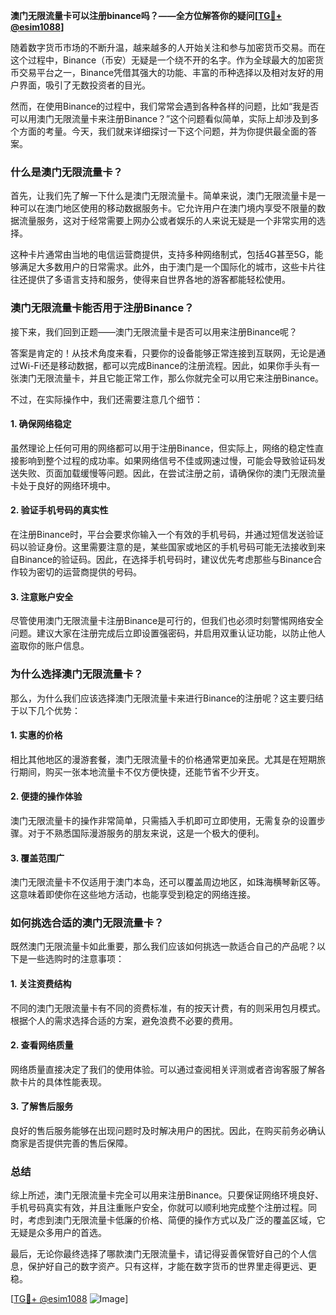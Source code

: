 **澳门无限流量卡可以注册binance吗？——全方位解答你的疑问[[TG💪+ @esim1088](https://t.me/s/esim1088)]**

随着数字货币市场的不断升温，越来越多的人开始关注和参与加密货币交易。而在这个过程中，Binance（币安）无疑是一个绕不开的名字。作为全球最大的加密货币交易平台之一，Binance凭借其强大的功能、丰富的币种选择以及相对友好的用户界面，吸引了无数投资者的目光。

然而，在使用Binance的过程中，我们常常会遇到各种各样的问题，比如“我是否可以用澳门无限流量卡来注册Binance？”这个问题看似简单，实际上却涉及到多个方面的考量。今天，我们就来详细探讨一下这个问题，并为你提供最全面的答案。

### **什么是澳门无限流量卡？**

首先，让我们先了解一下什么是澳门无限流量卡。简单来说，澳门无限流量卡是一种可以在澳门地区使用的移动数据服务卡。它允许用户在澳门境内享受不限量的数据流量服务，这对于经常需要上网办公或者娱乐的人来说无疑是一个非常实用的选择。

这种卡片通常由当地的电信运营商提供，支持多种网络制式，包括4G甚至5G，能够满足大多数用户的日常需求。此外，由于澳门是一个国际化的城市，这些卡片往往还提供了多语言支持和服务，使得来自世界各地的游客都能轻松使用。

### **澳门无限流量卡能否用于注册Binance？**

接下来，我们回到正题——澳门无限流量卡是否可以用来注册Binance呢？

答案是肯定的！从技术角度来看，只要你的设备能够正常连接到互联网，无论是通过Wi-Fi还是移动数据，都可以完成Binance的注册流程。因此，如果你手头有一张澳门无限流量卡，并且它能正常工作，那么你就完全可以用它来注册Binance。

不过，在实际操作中，我们还需要注意几个细节：

#### **1. 确保网络稳定**
虽然理论上任何可用的网络都可以用于注册Binance，但实际上，网络的稳定性直接影响到整个过程的成功率。如果网络信号不佳或网速过慢，可能会导致验证码发送失败、页面加载缓慢等问题。因此，在尝试注册之前，请确保你的澳门无限流量卡处于良好的网络环境中。

#### **2. 验证手机号码的真实性**
在注册Binance时，平台会要求你输入一个有效的手机号码，并通过短信发送验证码以验证身份。这里需要注意的是，某些国家或地区的手机号码可能无法接收到来自Binance的验证码。因此，在选择手机号码时，建议优先考虑那些与Binance合作较为密切的运营商提供的号码。

#### **3. 注意账户安全**
尽管使用澳门无限流量卡注册Binance是可行的，但我们也必须时刻警惕网络安全问题。建议大家在注册完成后立即设置强密码，并启用双重认证功能，以防止他人盗取你的账户信息。

### **为什么选择澳门无限流量卡？**

那么，为什么我们应该选择澳门无限流量卡来进行Binance的注册呢？这主要归结于以下几个优势：

#### **1. 实惠的价格**
相比其他地区的漫游套餐，澳门无限流量卡的价格通常更加亲民。尤其是在短期旅行期间，购买一张本地流量卡不仅方便快捷，还能节省不少开支。

#### **2. 便捷的操作体验**
澳门无限流量卡的操作非常简单，只需插入手机即可立即使用，无需复杂的设置步骤。对于不熟悉国际漫游服务的朋友来说，这是一个极大的便利。

#### **3. 覆盖范围广**
澳门无限流量卡不仅适用于澳门本岛，还可以覆盖周边地区，如珠海横琴新区等。这意味着即使你在这些地方活动，也能享受到稳定的网络连接。

### **如何挑选合适的澳门无限流量卡？**

既然澳门无限流量卡如此重要，那么我们应该如何挑选一款适合自己的产品呢？以下是一些选购时的注意事项：

#### **1. 关注资费结构**
不同的澳门无限流量卡有不同的资费标准，有的按天计费，有的则采用包月模式。根据个人的需求选择合适的方案，避免浪费不必要的费用。

#### **2. 查看网络质量**
网络质量直接决定了我们的使用体验。可以通过查阅相关评测或者咨询客服了解各款卡片的具体性能表现。

#### **3. 了解售后服务**
良好的售后服务能够在出现问题时及时解决用户的困扰。因此，在购买前务必确认商家是否提供完善的售后保障。

### **总结**

综上所述，澳门无限流量卡完全可以用来注册Binance。只要保证网络环境良好、手机号码真实有效，并且注重账户安全，你就可以顺利地完成整个注册过程。同时，考虑到澳门无限流量卡低廉的价格、简便的操作方式以及广泛的覆盖区域，它无疑是众多用户的首选。

最后，无论你最终选择了哪款澳门无限流量卡，请记得妥善保管好自己的个人信息，保护好自己的数字资产。只有这样，才能在数字货币的世界里走得更远、更稳。

[[TG💪+ @esim1088](https://t.me/s/esim1088) ![Image](https://i.postimg.cc/4NQfJmqS/Snipaste-2025-05-13-00-14-12.png)]